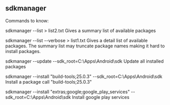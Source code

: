 ## sdkmanager

Commands to know:

sdkmanager --list > list2.txt
Gives a summary list of available packages

sdkmanager --list --verbose > list1.txt
Gives a detail list of available packages.
The summary list may truncate package names making it hard to install packages.

sdkmanager --update --sdk_root=C:\Apps\Android\sdk
Update all installed packages

sdkmanager --install "build-tools;25.0.3" --sdk_root=C:\Apps\Android\sdk
Install a package call "build-tools;25.0.3"

sdkmanager --install "extras;google;google_play_services" --sdk_root=C:\Apps\Android\sdk
Install google play services
